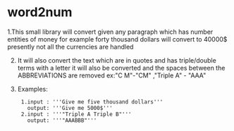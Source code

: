 # word2num
1.This small library will convert given any paragraph which has number entities of money for example forty thousand dollars will convert to 40000$ presently not all the currencies are handled

2. It will also convert the text which are in quotes and has triple/double terms with a letter it will also be converted and the spaces between the ABBREVIATIONS are removed ex:"C M"-"CM" ,"Triple A" - "AAA"

3. Examples:

        1.input : '''Give me five thousand dollars'''
          output: '''Give me 5000$'''
        2.input : '''"Triple A Triple B"'''
          output: '''"AAABBB"'''
